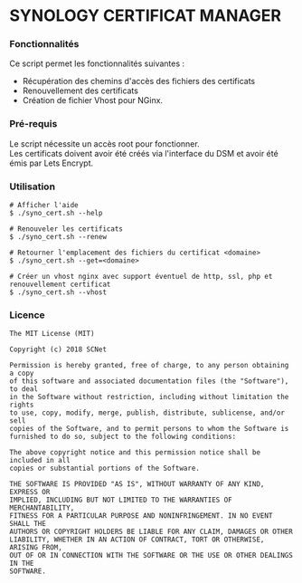 # SYNOLOGY CERTIFICAT MANAGER

### Fonctionnalités

Ce script permet les fonctionnalités suivantes :
* Récupération des chemins d'accès des fichiers des certificats
* Renouvellement des certificats
* Création de fichier Vhost pour NGinx.

### Pré-requis

Le script nécessite un accès root pour fonctionner.</br>
Les certificats doivent avoir été créés via l'interface du DSM et avoir été émis par Lets Encrypt.

### Utilisation

```shell
# Afficher l'aide
$ ./syno_cert.sh --help

# Renouveler les certificats
$ ./syno_cert.sh --renew

# Retourner l'emplacement des fichiers du certificat <domaine>
$ ./syno_cert.sh --get=<domaine>

# Créer un vhost nginx avec support éventuel de http, ssl, php et renouvellement certificat
$ ./syno_cert.sh --vhost
```

### Licence
  
```
The MIT License (MIT)

Copyright (c) 2018 SCNet

Permission is hereby granted, free of charge, to any person obtaining a copy
of this software and associated documentation files (the "Software"), to deal
in the Software without restriction, including without limitation the rights
to use, copy, modify, merge, publish, distribute, sublicense, and/or sell
copies of the Software, and to permit persons to whom the Software is
furnished to do so, subject to the following conditions:

The above copyright notice and this permission notice shall be included in all
copies or substantial portions of the Software.

THE SOFTWARE IS PROVIDED "AS IS", WITHOUT WARRANTY OF ANY KIND, EXPRESS OR
IMPLIED, INCLUDING BUT NOT LIMITED TO THE WARRANTIES OF MERCHANTABILITY,
FITNESS FOR A PARTICULAR PURPOSE AND NONINFRINGEMENT. IN NO EVENT SHALL THE
AUTHORS OR COPYRIGHT HOLDERS BE LIABLE FOR ANY CLAIM, DAMAGES OR OTHER
LIABILITY, WHETHER IN AN ACTION OF CONTRACT, TORT OR OTHERWISE, ARISING FROM,
OUT OF OR IN CONNECTION WITH THE SOFTWARE OR THE USE OR OTHER DEALINGS IN THE
SOFTWARE.
```
